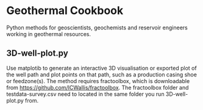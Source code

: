 # Geothermal Cookbook

Python methods for geoscientists, geochemists and reservoir engineers working in geothermal resources.

## 3D-well-plot.py

Use matplotib to generate an interactive 3D visualisation or exported plot of the well path and plot points on that path, such as a production casing shoe or feedzone(s). The method requires fractoolbox, which is downloadable from https://github.com/ICWallis/fractoolbox. The fractoolbox folder and testdata-survey.csv need to located in the same folder you run 3D-well-plot.py from.  